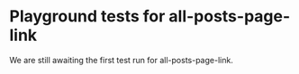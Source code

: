 # Playground tests for all-posts-page-link
We are still awaiting the first test run for all-posts-page-link.
